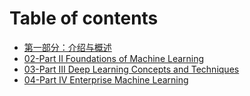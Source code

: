 # Table of contents

* [第一部分：介绍与概述](README.md)
* [02-Part II Foundations of Machine Learning](<01-Part I Introduction and Overview/README.md>)
* [03-Part III Deep Learning Concepts and Techniques](<02-Part II Foundations of Machine Learning/README.md>)
* [04-Part IV Enterprise Machine Learning](<03-Part III Deep Learning Concepts and Techniques/README.md>)

